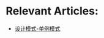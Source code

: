 # Relevant Articles:
- [设计模式-单例模式](https://yuangaopeng.com/2019/06/19/%E8%AE%BE%E8%AE%A1%E6%A8%A1%E5%BC%8F-%E5%8D%95%E4%BE%8B%E6%A8%A1%E5%BC%8F/)